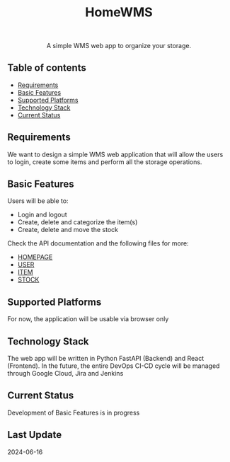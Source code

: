 <h1 align="center"> HomeWMS </h1> <br>
<!-- 
<p align="center">
  <a href="https://www.linkedin.com/in/simonemozzaia/">
    <img alt="HomeWMS" title="HomeWMS" src="x" width="450"> 
  </a>
</p>
-->

<p align="center">
  A simple WMS web app to organize your storage.
</p>

## Table of contents
- [Requirements](#requirements)
- [Basic Features](#basic-features)
- [Supported Platforms](#supported-platforms)
- [Technology Stack](#technology-stack)
- [Current Status](#current-status)

## Requirements
We want to design a simple WMS web application that will allow the users to login, create some items and perform all the storage operations.

## Basic Features
Users will be able to:
- Login and logout
- Create, delete and categorize the item(s)
- Create, delete and move the stock

Check the API documentation and the following files for more:
- [HOMEPAGE](project_analysis/HOMEPAGE.MD)
- [USER](project_analysis/USER.MD)
- [ITEM](project_analysis/ITEM.MD)
- [STOCK](project_analysis/STOCK.MD)

## Supported Platforms
For now, the application will be usable via browser only

## Technology Stack
The web app will be written in Python FastAPI (Backend) and React (Frontend).
In the future, the entire DevOps CI-CD cycle will be managed through Google Cloud, Jira and Jenkins

## Current Status
Development of Basic Features is in progress

## Last Update
2024-06-16